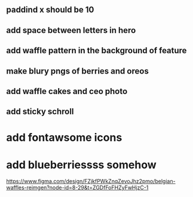 ## paddind x should be 10
## add space between letters in hero
## add waffle pattern in the background of feature

## make blury pngs of berries and oreos
## add waffle cakes and ceo photo
## add sticky schroll
# add fontawsome icons

# add blueberriessss somehow

https://www.figma.com/design/FZjkfPWkZnqZevoJhz2pmo/belgian-waffles-reimgen?node-id=8-29&t=ZGDfFoFHZyFwHjzC-1